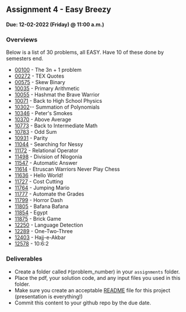## Assignment 4  - Easy Breezy
#### Due: 12-02-2022 (Friday) @ 11:00 a.m.)

### Overviews

Below is a list of 30 problems, all EASY. Have 10 of these done by semesters end.

* [00100](https://cs.msutexas.edu/uva/api/pdfs/100.pdf) - The 3n + 1 problem
* [00272](https://cs.msutexas.edu/uva/api/pdfs/272.pdf) - TEX Quotes
* [00575](https://cs.msutexas.edu/uva/api/pdfs/575.pdf) - Skew Binary
* [10035](https://cs.msutexas.edu/uva/api/pdfs/100/10035.pdf) - Primary Arithmetic
* [10055](https://cs.msutexas.edu/uva/api/pdfs/100/10055.pdf) - Hashmat the Brave Warrior
* [10071](https://cs.msutexas.edu/uva/api/pdfs/100/10071.pdf) - Back to High School Physics
* [10302](https://cs.msutexas.edu/uva/api/pdfs/103/10302.pdf)-- Summation of Polynomials
* [10346](https://cs.msutexas.edu/uva/api/pdfs/103/10346.pdf) - Peter's Smokes
* [10370](https://cs.msutexas.edu/uva/api/pdfs/103/10370.pdf) - Above Average
* [10773](https://cs.msutexas.edu/uva/api/pdfs/107/10773.pdf) - Back to Intermediate Math
* [10783](https://cs.msutexas.edu/uva/api/pdfs/107/10783.pdf) - Odd Sum
* [10931](https://cs.msutexas.edu/uva/api/pdfs/109/10931.pdf) - Parity
* [11044](https://cs.msutexas.edu/uva/api/pdfs/110/11044.pdf) - Searching for Nessy
* [11172](https://cs.msutexas.edu/uva/api/pdfs/111/11172.pdf) - Relational Operator
* [11498](https://cs.msutexas.edu/uva/api/pdfs/114/11498.pdf) - Division of Nlogonia
* [11547](https://cs.msutexas.edu/uva/api/pdfs/115/11547.pdf) - Automatic Answer
* [11614](https://cs.msutexas.edu/uva/api/pdfs/116/11614.pdf) - Etruscan Warriors Never Play Chess
* [11636](https://cs.msutexas.edu/uva/api/pdfs/116/11636.pdf) - Hello World!
* [11727](https://cs.msutexas.edu/uva/api/pdfs/117/11727.pdf) - Cost Cutting
* [11764](https://cs.msutexas.edu/uva/api/pdfs/117/11764.pdf) - Jumping Mario
* [11777](https://cs.msutexas.edu/uva/api/pdfs/117/11777.pdf) - Automate the Grades
* [11799](https://cs.msutexas.edu/uva/api/pdfs/117/11799.pdf) - Horror Dash
* [11805](https://cs.msutexas.edu/uva/api/pdfs/118/11805.pdf) - Bafana Bafana
* [11854](https://cs.msutexas.edu/uva/api/pdfs/118/11854.pdf) - Egypt
* [11875](https://cs.msutexas.edu/uva/api/pdfs/118/11875.pdf) - Brick Game
* [12250](https://cs.msutexas.edu/uva/api/pdfs/122/12250.pdf) - Language Detection
* [12289](https://cs.msutexas.edu/uva/api/pdfs/122/12289.pdf) - One-Two-Three
* [12403](https://cs.msutexas.edu/uva/api/pdfs/125/12577.pdf) - Hajj-e-Akbar
* [12578](https://cs.msutexas.edu/uva/api/pdfs/125/12578.pdf) - 10:6:2

### Deliverables

- Create a folder called `P`(problem_number) in your `assignments` folder.
- Place the pdf, your solution code, and any input files you used in this folder.
- Make sure you create an acceptable [README](../../Resources/03-Readmees/README.md) file for this project (presentation is everything!)
- Commit this content to your github repo by the due date.

